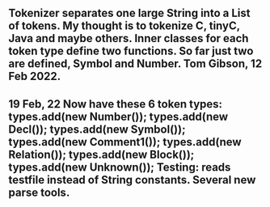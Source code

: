 Tokenizer separates one large String into a List of tokens. My thought is to
tokenize C, tinyC, Java and maybe others. Inner classes for each token type 
define two functions. So far just two are defined, Symbol and Number.
Tom Gibson, 12 Feb 2022.
---
19 Feb, 22
Now have these 6 token types:
		types.add(new Number());
		types.add(new Decl());
		types.add(new Symbol());
		types.add(new Comment1());
		types.add(new Relation());
		types.add(new Block());
		types.add(new Unknown());
Testing: reads testfile instead of String constants. 
Several new parse tools.
---
